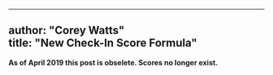 ---------
author: "Corey Watts"  
title: "New Check-In Score Formula"  
---------


**As of April 2019 this post is obselete. Scores no longer exist.**
